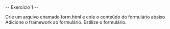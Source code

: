 -- Exercício 1 -- 

Crie um arquivo chamado form.html e cole o conteúdo do formulário abaixo
Adicione o framework ao formulário. 
Estilize o formulário. 